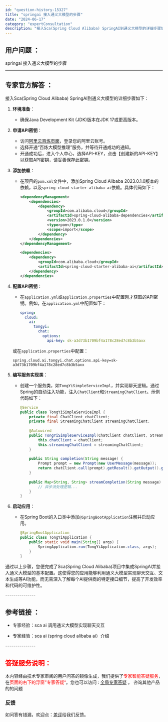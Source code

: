 ```yaml
---
id: "question-history-15327"
title: "springai 接入通义大模型的步骤"
date: "2024-06-17"
category: "expertConsultation"
description: "接入Sca(Spring Cloud Alibaba) SpringAI到通义大模型的详细步骤如下：1. **环境准备**：   - 确保Java Development Kit (JDK)版本在JDK 17或更高版本。2. **申请API密钥**：   - 访问[阿里云百炼页面](https://"
---
```


## 用户问题 ： 
 springai 接入通义大模型的步骤  

---------------
## 专家官方解答 ：

接入Sca(Spring Cloud Alibaba) SpringAI到通义大模型的详细步骤如下：

1. **环境准备**：
   - 确保Java Development Kit (JDK)版本在JDK 17或更高版本。

2. **申请API密钥**：
   - 访问[阿里云百炼页面](https://www.aliyun.com/product/bailian)，登录您的阿里云账号。
   - 选择开通“百炼大模型推理”服务，并等待开通成功的通知。
   - 开通成功后，进入个人中心，选择API-KEY，点击【创建新的API-KEY】以获取API密钥，请妥善保存此密钥。

3. **添加依赖**：
   - 在项目的`pom.xml`文件中，添加Spring Cloud Alibaba 2023.0.1.0版本的依赖，以及`spring-cloud-starter-alibaba-ai`依赖。具体代码如下：
     ```xml
     <dependencyManagement>
         <dependencies>
             <dependency>
                 <groupId>com.alibaba.cloud</groupId>
                 <artifactId>spring-cloud-alibaba-dependencies</artifactId>
                 <version>2023.0.1.0</version>
                 <type>pom</type>
                 <scope>import</scope>
             </dependency>
         </dependencies>
     </dependencyManagement>
     
     <dependencies>
         <dependency>
             <groupId>com.alibaba.cloud</groupId>
             <artifactId>spring-cloud-starter-alibaba-ai</artifactId>
         </dependency>
     </dependencies>
     ```

4. **配置API密钥**：
   - 在`application.yml`或`application.properties`中配置刚才获取的API密钥。例如，在`application.yml`中配置如下：
     ```yaml
     spring:
       cloud:
         ai:
           tongyi:
             chat:
               options:
                 api-key: sk-a3d73b1709bf4a178c28ed7c8b3b5axx
     ```
   或在`application.properties`中配置：
     ```
     spring.cloud.ai.tongyi.chat.options.api-key=sk-a3d73b1709bf4a178c28ed7c8b3b5axx
     ```

5. **编写服务实现类**：
   - 创建一个服务类，如`TongYiSimpleServiceImpl`，并实现聊天逻辑。通过Spring的自动注入功能，注入`ChatClient`和`StreamingChatClient`。示例代码如下：
     ```java
     @Service
     public class TongYiSimpleServiceImpl {
         private final ChatClient chatClient;
         private final StreamingChatClient streamingChatClient;
         
         @Autowired
         public TongYiSimpleServiceImpl(ChatClient chatClient, StreamingChatClient streamingChatClient) {
             this.chatClient = chatClient;
             this.streamingChatClient = streamingChatClient;
         }
         
         public String completion(String message) {
             Prompt prompt = new Prompt(new UserMessage(message));
             return chatClient.call(prompt).getResult().getOutput().getContent();
         }
         
         public Map<String, String> streamCompletion(String message) {
             // 异步流处理逻辑...
         }
     }
     ```

6. **启动应用**：
   - 在Spring Boot的入口类中添加`@SpringBootApplication`注解并启动应用。
     ```java
     @SpringBootApplication
     public class TongYiApplication {
         public static void main(String[] args) {
             SpringApplication.run(TongYiApplication.class, args);
         }
     }
     ```

通过以上步骤，您便完成了Sca(Spring Cloud Alibaba)项目中集成SpringAI并接入通义大模型的基本配置。这使得您的应用能够利用通义大模型实现聊天交互、文本生成等AI功能，而无需深入了解每个AI提供商的特定接口细节，提高了开发效率和代码的可维护性。


<font color="#949494">---------------</font> 


## 参考链接 ：

* 专家经验：sca ai 调用通义大模型实现聊天交互 
 
 * 专家经验：sca ai (spring cloud alibaba ai）介绍 


 <font color="#949494">---------------</font> 
 


## <font color="#FF0000">答疑服务说明：</font> 

本内容经由技术专家审阅的用户问答的镜像生成，我们提供了<font color="#FF0000">专家智能答疑服务</font>，在<font color="#FF0000">页面的右下的浮窗”专家答疑“</font>。您也可以访问 : [全局专家答疑](https://answer.opensource.alibaba.com/docs/intro) 。 咨询其他产品的的问题

### 反馈
如问答有错漏，欢迎点：[差评](https://ai.nacos.io/user/feedbackByEnhancerGradePOJOID?enhancerGradePOJOId=15602)给我们反馈。
